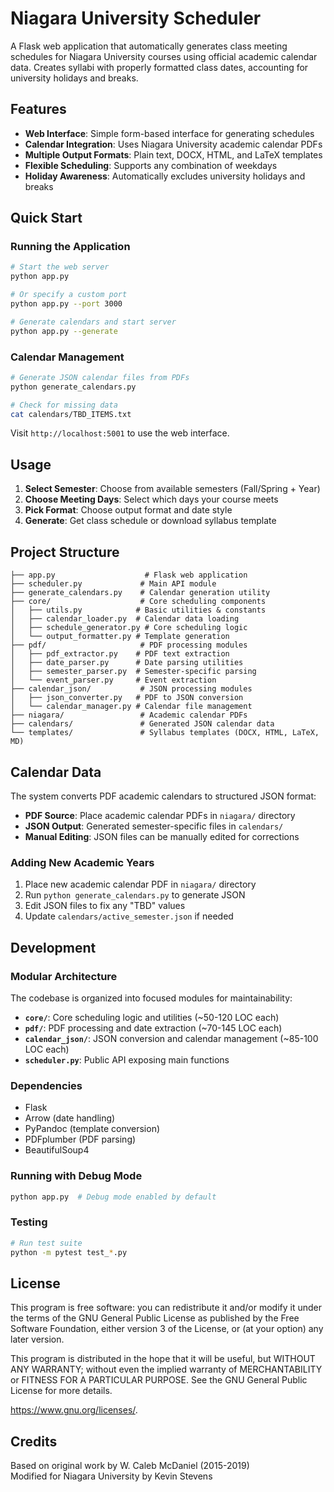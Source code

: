 # Niagara University Scheduler

A Flask web application that automatically generates class meeting schedules for Niagara University courses using official academic calendar data. Creates syllabi with properly formatted class dates, accounting for university holidays and breaks.

## Features

- **Web Interface**: Simple form-based interface for generating schedules
- **Calendar Integration**: Uses Niagara University academic calendar PDFs
- **Multiple Output Formats**: Plain text, DOCX, HTML, and LaTeX templates
- **Flexible Scheduling**: Supports any combination of weekdays
- **Holiday Awareness**: Automatically excludes university holidays and breaks

## Quick Start

### Running the Application

```bash
# Start the web server
python app.py

# Or specify a custom port
python app.py --port 3000

# Generate calendars and start server
python app.py --generate
```

### Calendar Management

```bash
# Generate JSON calendar files from PDFs
python generate_calendars.py

# Check for missing data
cat calendars/TBD_ITEMS.txt
```

Visit `http://localhost:5001` to use the web interface.

## Usage

1. **Select Semester**: Choose from available semesters (Fall/Spring + Year)
2. **Choose Meeting Days**: Select which days your course meets
3. **Pick Format**: Choose output format and date style
4. **Generate**: Get class schedule or download syllabus template

## Project Structure

```
├── app.py                    # Flask web application
├── scheduler.py             # Main API module
├── generate_calendars.py    # Calendar generation utility
├── core/                    # Core scheduling components
│   ├── utils.py            # Basic utilities & constants
│   ├── calendar_loader.py  # Calendar data loading
│   ├── schedule_generator.py # Core scheduling logic
│   └── output_formatter.py # Template generation
├── pdf/                     # PDF processing modules
│   ├── pdf_extractor.py    # PDF text extraction
│   ├── date_parser.py      # Date parsing utilities
│   ├── semester_parser.py  # Semester-specific parsing
│   └── event_parser.py     # Event extraction
├── calendar_json/           # JSON processing modules
│   ├── json_converter.py   # PDF to JSON conversion
│   └── calendar_manager.py # Calendar file management
├── niagara/                 # Academic calendar PDFs
├── calendars/               # Generated JSON calendar data
└── templates/               # Syllabus templates (DOCX, HTML, LaTeX, MD)
```

## Calendar Data

The system converts PDF academic calendars to structured JSON format:

- **PDF Source**: Place academic calendar PDFs in `niagara/` directory
- **JSON Output**: Generated semester-specific files in `calendars/`
- **Manual Editing**: JSON files can be manually edited for corrections

### Adding New Academic Years

1. Place new academic calendar PDF in `niagara/` directory
2. Run `python generate_calendars.py` to generate JSON
3. Edit JSON files to fix any "TBD" values
4. Update `calendars/active_semester.json` if needed

## Development

### Modular Architecture

The codebase is organized into focused modules for maintainability:

- **`core/`**: Core scheduling logic and utilities (~50-120 LOC each)
- **`pdf/`**: PDF processing and date extraction (~70-145 LOC each)  
- **`calendar_json/`**: JSON conversion and calendar management (~85-100 LOC each)
- **`scheduler.py`**: Public API exposing main functions

### Dependencies

- Flask
- Arrow (date handling)
- PyPandoc (template conversion)
- PDFplumber (PDF parsing)
- BeautifulSoup4

### Running with Debug Mode

```bash
python app.py  # Debug mode enabled by default
```

### Testing

```bash
# Run test suite
python -m pytest test_*.py
```

## License

This program is free software: you can redistribute it and/or modify it under the terms of the GNU General Public License as published by the Free Software Foundation, either version 3 of the License, or (at your option) any later version.

This program is distributed in the hope that it will be useful, but WITHOUT ANY WARRANTY; without even the implied warranty of MERCHANTABILITY or FITNESS FOR A PARTICULAR PURPOSE. See the GNU General Public License for more details.

<https://www.gnu.org/licenses/>.

## Credits

Based on original work by W. Caleb McDaniel (2015-2019)  
Modified for Niagara University by Kevin Stevens